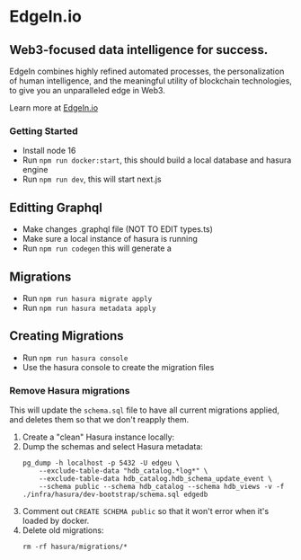 # EdgeIn.io

## Web3-focused data intelligence for success.

EdgeIn combines highly refined automated processes, the personalization of human intelligence, and the meaningful utility of blockchain technologies, to give you an unparalleled edge in Web3.

Learn more at [EdgeIn.io](http://edgein.io/)

### Getting Started

- Install node 16
- Run `npm run docker:start`, this should build a local database and hasura engine
- Run `npm run dev`, this will start next.js

## Editting Graphql 

- Make changes .graphql file (NOT TO EDIT types.ts)
- Make sure a local instance of hasura is running
- Run `npm run codegen` this will generate a 

## Migrations
- Run `npm run hasura migrate apply`
- Run `npm run hasura metadata apply`

## Creating Migrations
- Run `npm run hasura console`
- Use the hasura console to create the migration files

### Remove Hasura migrations
This will update the `schema.sql` file to have all current migrations
applied, and deletes them so that we don't reapply them.
1. Create a "clean" Hasura instance locally:
1. Dump the schemas and select Hasura metadata:
   ```
   pg_dump -h localhost -p 5432 -U edgeu \
       --exclude-table-data "hdb_catalog.*log*" \
       --exclude-table-data hdb_catalog.hdb_schema_update_event \
       --schema public --schema hdb_catalog --schema hdb_views -v -f ./infra/hasura/dev-bootstrap/schema.sql edgedb
   ```
1. Comment out `CREATE SCHEMA public` so that it won't error when it's loaded by docker.
1. Delete old migrations:
   ```
   rm -rf hasura/migrations/*
   ```